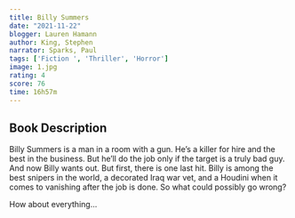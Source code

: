 ```yaml
---
title: Billy Summers
date: "2021-11-22"
blogger: Lauren Hamann
author: King, Stephen
narrator: Sparks, Paul
tags: ['Fiction ', 'Thriller', 'Horror']
image: 1.jpg
rating: 4
score: 76
time: 16h57m
---
```


## Book Description

Billy Summers is a man in a room with a gun. He’s a killer for hire and the best in the business. But he’ll do the job only if the target is a truly bad guy. And now Billy wants out. But first, there is one last hit. Billy is among the best snipers in the world, a decorated Iraq war vet, and a Houdini when it comes to vanishing after the job is done. So what could possibly go wrong?

How about everything...
